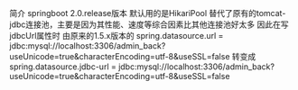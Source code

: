 简介
springboot 2.0.release版本 默认用的是HikariPool 替代了原有的tomcat-jdbc连接池，主要是因为其性能、速度等综合因素比其他连接池好太多
因此在写jdbcUrl属性时
由原来的1.5.x版本的
spring.datasource.url = jdbc:mysql://localhost:3306/admin_back?useUnicode=true&characterEncoding=utf-8&useSSL=false
转变成
spring.datasource.jdbc-url = jdbc:mysql://localhost:3306/admin_back?useUnicode=true&characterEncoding=utf-8&useSSL=false
